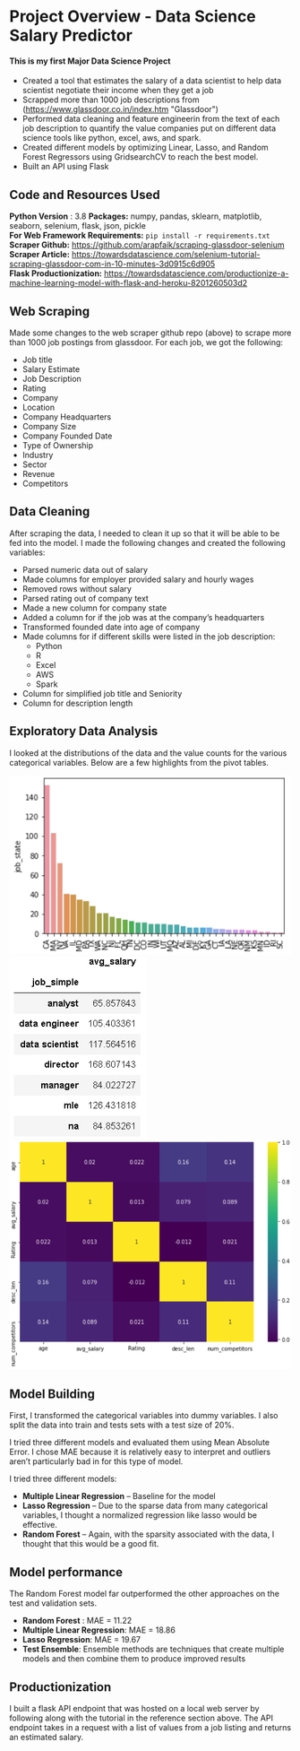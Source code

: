 # Project Overview - Data Science Salary Predictor
#### This is my first Major Data Science Project
- Created a tool that estimates the salary of a data scientist to help data scientist negotiate their income when they get a job
- Scrapped more than 1000 job descriptions from (https://www.glassdoor.co.in/index.htm "Glassdoor")
- Performed data cleaning and feature engineerin from the text of each job description to quantify the value companies put on different data science tools like python, excel, aws, and spark.
- Created different models by optimizing Linear, Lasso, and Random Forest Regressors using GridsearchCV to reach the best model.
- Built an API using Flask

## Code and Resources Used

**Python Version** : 3.8
**Packages:** numpy, pandas, sklearn, matplotlib, seaborn, selenium, flask, json, pickle  
**For Web Framework Requirements:**  ```pip install -r requirements.txt```  
**Scraper Github:** https://github.com/arapfaik/scraping-glassdoor-selenium  
**Scraper Article:** https://towardsdatascience.com/selenium-tutorial-scraping-glassdoor-com-in-10-minutes-3d0915c6d905  
**Flask Productionization:** https://towardsdatascience.com/productionize-a-machine-learning-model-with-flask-and-heroku-8201260503d2

## Web Scraping
Made some changes to the web scraper github repo (above) to scrape more than 1000 job postings from glassdoor. For each job, we got the following:

*	Job title
*	Salary Estimate
*	Job Description
*	Rating
*	Company 
*	Location
*	Company Headquarters 
*	Company Size
*	Company Founded Date
*	Type of Ownership 
*	Industry
*	Sector
*	Revenue
*	Competitors 

## Data Cleaning
After scraping the data, I needed to clean it up so that it will be able to be fed into the model. I made the following changes and created the following variables:

*	Parsed numeric data out of salary 
*	Made columns for employer provided salary and hourly wages 
*	Removed rows without salary 
*	Parsed rating out of company text 
*	Made a new column for company state 
*	Added a column for if the job was at the company’s headquarters 
*	Transformed founded date into age of company 
*	Made columns for if different skills were listed in the job description:
    * Python  
    * R  
    * Excel  
    * AWS  
    * Spark 
*	Column for simplified job title and Seniority 
*	Column for description length 

## Exploratory Data Analysis
I looked at the distributions of the data and the value counts for the various categorical variables. Below are a few highlights from the pivot tables. 

![alt text](https://github.com/ABHIRAM1234/DS_Salary_Project/blob/main/Job%20Opportunities%20by%20State.PNG "Job Opportunites in different states")
![alt text](https://github.com/ABHIRAM1234/DS_Salary_Project/blob/main/Salary_by_position.PNG "Salary for Different Position")
![alt text](https://github.com/ABHIRAM1234/DS_Salary_Project/blob/main/correlation.PNG "Correlations")

## Model Building 

First, I transformed the categorical variables into dummy variables. I also split the data into train and tests sets with a test size of 20%.   

I tried three different models and evaluated them using Mean Absolute Error. I chose MAE because it is relatively easy to interpret and outliers aren’t particularly bad in for this type of model.   

I tried three different models:
*	**Multiple Linear Regression** – Baseline for the model
*	**Lasso Regression** – Due to the sparse data from many categorical variables, I thought a normalized regression like lasso would be effective.
*	**Random Forest** – Again, with the sparsity associated with the data, I thought that this would be a good fit. 

## Model performance
The Random Forest model far outperformed the other approaches on the test and validation sets. 
*	**Random Forest** : MAE = 11.22
*	**Multiple Linear Regression**: MAE = 18.86
*	**Lasso Regression**: MAE = 19.67
*	**Test Ensemble**: Ensemble methods are techniques that create multiple models and then combine them to produce improved results

## Productionization 
I built a flask API endpoint that was hosted on a local web server by following along with the tutorial in the reference section above. The API endpoint takes in a request with a list of values from a job listing and returns an estimated salary.
